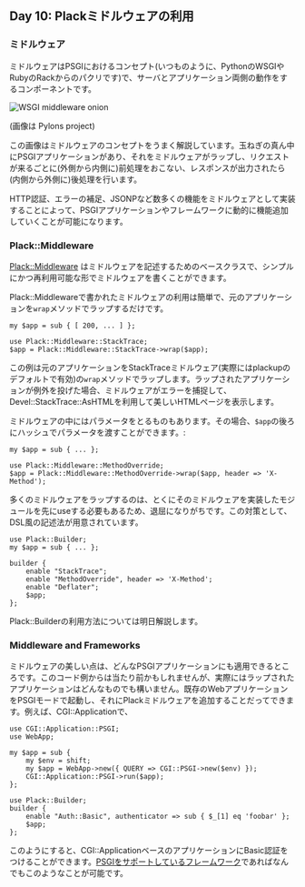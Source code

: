 ## Day 10: Plackミドルウェアの利用

### ミドルウェア

ミドルウェアはPSGIにおけるコンセプト(いつものように、PythonのWSGIやRubyのRackからのパクリです)で、サーバとアプリケーション両側の動作をするコンポーネントです。

![WSGI middleware onion](../images/pylons_as_onion.png)

(画像は Pylons project)

この画像はミドルウェアのコンセプトをうまく解説しています。玉ねぎの真ん中にPSGIアプリケーションがあり、それをミドルウェアがラップし、リクエストが来るごとに(外側から内側に)前処理をおこない、レスポンスが出力されたら(内側から外側に)後処理を行います。

HTTP認証、エラーの補足、JSONPなど数多くの機能をミドルウェアとして実装することによって、PSGIアプリケーションやフレームワークに動的に機能追加していくことが可能になります。

### Plack::Middleware

[Plack::Middleware](http://search.cpan.org/perldoc?Plack::Middleware) はミドルウェアを記述するためのベースクラスで、シンプルにかつ再利用可能な形でミドルウェアを書くことができます。

Plack::Middlewareで書かれたミドルウェアの利用は簡単で、元のアプリケーションを`wrap`メソッドでラップするだけです。

    my $app = sub { [ 200, ... ] };
    
    use Plack::Middleware::StackTrace;
    $app = Plack::Middleware::StackTrace->wrap($app);

この例は元のアプリケーションをStackTraceミドルウェア(実際にはplackupのデフォルトで有効)の`wrap`メソッドでラップします。ラップされたアプリケーションが例外を投げた場合、ミドルウェアがエラーを捕捉して、Devel::StackTrace::AsHTMLを利用して美しいHTMLページを表示します。

ミドルウェアの中にはパラメータをとるものもあります。その場合、`$app`の後ろにハッシュでパラメータを渡すことができます。:

    my $app = sub { ... };
    
    use Plack::Middleware::MethodOverride;
    $app = Plack::Middleware::MethodOverride->wrap($app, header => 'X-Method');

多くのミドルウェアをラップするのは、とくにそのミドルウェアを実装したモジュールを先にuseする必要もあるため、退屈になりがちです。この対策として、DSL風の記述法が用意されています。

    use Plack::Builder;
    my $app = sub { ... };

    builder {
        enable "StackTrace";
        enable "MethodOverride", header => 'X-Method';
        enable "Deflater";
        $app;
    };

Plack::Builderの利用方法については明日解説します。

### Middleware and Frameworks

ミドルウェアの美しい点は、どんなPSGIアプリケーションにも適用できるところです。このコード例からは当たり前かもしれませんが、実際にはラップされたアプリケーションはどんなものでも構いません。既存のWebアプリケーションをPSGIモードで起動し、それにPlackミドルウェアを追加することだってできます。例えば、CGI::Applicationで、

    use CGI::Application::PSGI;
    use WebApp;
    
    my $app = sub {
        my $env = shift;
        my $app = WebApp->new({ QUERY => CGI::PSGI->new($env) });
        CGI::Application::PSGI->run($app);
    };
    
    use Plack::Builder;
    builder {
        enable "Auth::Basic", authenticator => sub { $_[1] eq 'foobar' };
        $app;
    };

このようにすると、CGI::ApplicationベースのアプリケーションにBasic認証をつけることができます。[PSGIをサポートしているフレームワーク](http://plackperl.org/#frameworks)であればなんでもこのようなことが可能です。
